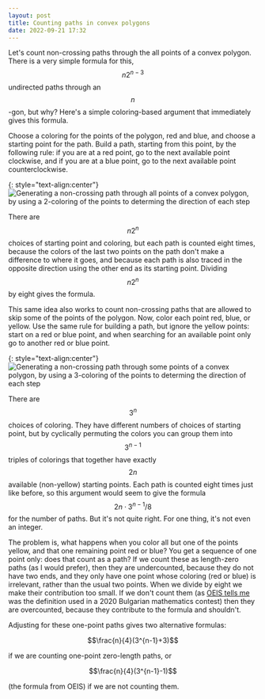 ```yaml
---
layout: post
title: Counting paths in convex polygons
date: 2022-09-21 17:32
---
```

Let's count non-crossing paths through the all points of a convex polygon.
There is a very simple formula for this, $$n2^{n-3}$$ undirected paths through an $$n$$-gon, but why? Here's a simple coloring-based argument that immediately gives this formula.

Choose a coloring for the points of the polygon, red and blue, and choose a starting point for the path. Build a path, starting from this point, by the following rule: if you are at a red point, go to the next available point clockwise, and if you are at a blue point, go to the next available point counterclockwise.

{: style="text-align:center"}
![Generating a non-crossing path through all points of a convex polygon, by using a 2-coloring of the points to determing the direction of each step]({{site.baseurl}}/assets/2022/colored-ham.svg)

There are $$n2^n$$ choices of starting point and coloring, but each path is counted eight times, because the colors of the last two points on the path don't make a difference to  where it goes, and because each path is also traced in the opposite direction using the other end as its starting point. Dividing $$n2^n$$ by eight gives the formula.

This same idea also works to count non-crossing paths that are allowed to skip some of the points of the polygon. Now, color each point red, blue, or yellow. Use the same rule for building a path, but ignore the yellow points: start on a red or blue point, and when searching for an available point only go to another red or blue point.

{: style="text-align:center"}
![Generating a non-crossing path through some points of a convex polygon, by using a 3-coloring of the points to determing the direction of each step]({{site.baseurl}}/assets/2022/colored-path.svg)

There are $$3^n$$ choices of coloring. They have different numbers of choices of starting point, but by cyclically permuting the colors you can group them into $$3^{n-1}$$ triples of colorings that together have exactly $$2n$$ available (non-yellow) starting points. Each path is counted eight times just like before, so this argument would seem to give the formula $$2n\cdot 3^{n-1} / 8$$ for the number of paths. But it's not quite right. For one thing, it's not even an integer.

The problem is, what happens when you color all but one of the points yellow, and that one remaining point red or blue? You get a sequence of one point only: does that count as a path? If we count these as length-zero paths (as I would prefer), then they are undercounted, because they do not have two ends, and they only have one point whose coloring (red or blue) is irrelevant, rather than the usual two points. When we divide by eight we make their contribution too small. If we don't count them (as [OEIS tells me](http://oeis.org/A261064) was the definition used in a 2020 Bulgarian mathematics contest) then they are overcounted, because they contribute to the formula and shouldn't.

Adjusting for these one-point paths gives two alternative formulas:

$$\frac{n}{4}(3^{n-1}+3)$$

if we are counting one-point zero-length paths, or

$$\frac{n}{4}(3^{n-1}-1)$$

(the formula from OEIS) if we are not counting them.
